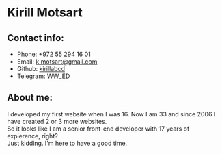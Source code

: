 # Kirill Motsart

## Contact info:
* Phone: +972 55 294 16 01
* Email: k.motsart@gmail.com
* Github: [kirillabcd](https://github.com/kirillabcd)
* Telegram: [WW_ED](https://t.me/WW_ED)

## About me:
I developed my first website when I was 16. Now I am 33 and since 2006 I have created 2 or 3 more websites.   
So it looks like I am a senior front-end developer with 17 years of expierence, right?  
Just kidding. I'm here to have a good time.


